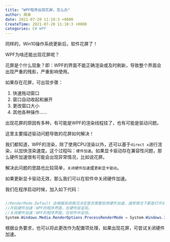 ```yaml
---
title: "WPF程序出现花屏，怎么办"
author: 胡承
date: 2021-07-20 11:10:3 +0800
CreateTime: 2021-07-20 11:10:3 +0800
categories: C# WPF
---
```


同样的，Win10操作系统更新后，软件花屏了！

<!-- more -->
WPF为啥还能出现花屏呢？

花屏是个什么现象？即：WPF的界面不能正确渲染或及时刷新，导致整个界面会出现严重的残影，严重影响使用。

如果存在花屏，可出现步骤：
1. 快速拖动窗口
1. 窗口自动收起和展开
1. 更改窗口大小
1. 其他各种操作……

出现花屏的原因有多种，有可能是WPF的渲染线程挂了，也有可能是驱动问题。

这里主要描述驱动问题导致的花屏如何解决！

我们都知道，WPF的渲染，除了使用CPU渲染以外，还可以基于`direct x`进行渲染，以加快渲染速度。这个过程叫：`硬件加速`。如果显卡驱动存在兼容性问题，那么硬件加速很有可能会出现异常情况，比如说花屏。

解决此问题的思路也比较简单，`关闭硬件加速`或`更新显卡驱动`。

如果更新显卡驱动无效，那么我们可以在软件中关闭硬件加速。

我们在程序启动时候，加入如下代码：
```cs

//RenderMode.Default 会根据系统情况决定是否需要启用硬件加速。通常情况下都是打开状态，除非硬件不支持或者 direct x 版本不支持。
//开启硬件加速：WPF的程序界面，在硬件层呈现。
//关闭硬件加速：WPF的程序界面，在软件中呈现。
System.Windows.Media.RenderOptions.ProcessRenderMode = System.Windows.Interop.RenderMode.SoftwareOnly;

```

根据业务要求，也可以将此更改作为配置项处理，如果出现花屏，可尝试关闭硬件加速。

